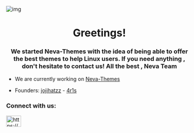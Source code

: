 

![img](https://media.discordapp.net/attachments/877183270427709480/986336111020363886/Neva_Team.png?width=959&height=171)

<h1 align="center">Greetings!</h1>
<h3 align="center">We started Neva-Themes with the idea of being able to offer the best themes to help Linux users. If you need anything , don't hesitate to contact us! All the best , Neva Team</h3>

- We are currently working on [Neva-Themes](https://github.com/NevaTeam/neva-themes)

- Founders: [jojihatzz](https://github.com/jojihatzz) - [4r1s](https://github.com/4r1ss)


<h3 align="left">Connect with us:</h3>
<p align="left">
<a href="https://discord.gg/https://discord.gg/7x3D9v3aAY" target="blank"><img align="center" src="https://raw.githubusercontent.com/rahuldkjain/github-profile-readme-generator/master/src/images/icons/Social/discord.svg" alt="https://discord.gg/7x3D9v3aAY" height="30" width="40" /></a>
</p>
